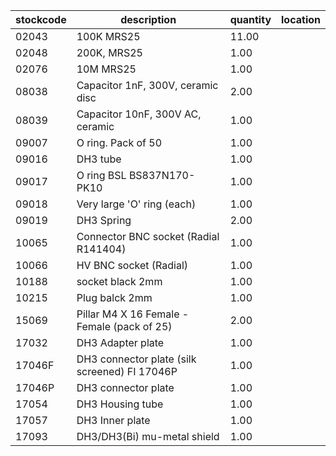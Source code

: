 |stockcode|description|quantity|location|
|---------|-----------|--------|--------|
|02043|100K MRS25|11.00||
|02048|200K, MRS25|1.00||
|02076|10M MRS25|1.00||
|08038|Capacitor 1nF, 300V, ceramic disc|2.00||
|08039|Capacitor 10nF, 300V AC, ceramic|1.00||
|09007|O ring.  Pack of 50|1.00||
|09016|DH3 tube|1.00||
|09017|O ring BSL BS837N170-PK10|1.00||
|09018|Very large 'O' ring (each)|1.00||
|09019|DH3 Spring|2.00||
|10065|Connector BNC socket (Radial R141404)|1.00||
|10066|HV BNC socket (Radial)|1.00||
|10188|socket black 2mm|1.00||
|10215|Plug balck 2mm|1.00||
|15069|Pillar M4 X 16 Female - Female (pack of 25)|2.00||
|17032|DH3 Adapter plate|1.00||
|17046F|DH3 connector plate (silk screened) FI  17046P|1.00||
|17046P|DH3 connector plate|1.00||
|17054|DH3 Housing tube|1.00||
|17057|DH3 Inner plate|1.00||
|17093|DH3/DH3(Bi) mu-metal shield|1.00||
